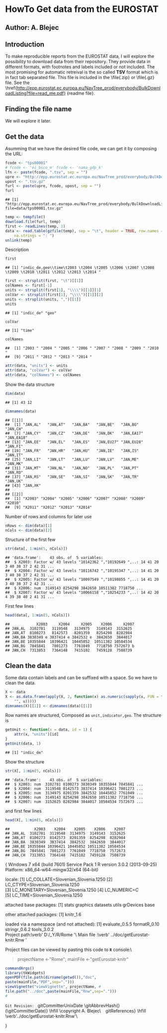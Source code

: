 

















# HowTo Get data from the EUROSTAT
## Author: A. Blejec


















## Introduction

To make reproducible reports from the EUROSTAT data, I will explore
the possibility to download data from their repository. They provide data in different formats, with footnotes and labels included or not included. The most promising for automatic retreival is the so called **TSV**  format which is in fact tab separated file. This file is included in the \file{.zip} or \file{.gz} file. See the \href{http://epp.eurostat.ec.europa.eu/NavTree_prod/everybody/BulkDownloadListing?file=read_me.pdf}
{readme file}.

## Finding the file name

We will explore it later.
## Get the data

Asumming that we have the desired file code, we can get it by composing the
URL:


```r
fcode <- "tps00001"
# fcode <- 'ei_bsco_m' fcode <- 'nama_gdp_k'
lfn <- paste(fcode, ".tsv", sep = "")
upre <- "http://epp.eurostat.ec.europa.eu/NavTree_prod/everybody/BulkDownloadListing?file=data/"
upost <- ".tsv.gz"
furl <- paste(upre, fcode, upost, sep = "")
furl
```

```
## [1] "http://epp.eurostat.ec.europa.eu/NavTree_prod/everybody/BulkDownloadListing?file=data/tps00001.tsv.gz"
```


```r
temp <- tempfile()
download.file(furl, temp)
first <- readLines(temp, 1)
data <- read.table(gzfile(temp), sep = "\t", header = TRUE, row.names = 1, 
    na.strings = ": ")
unlink(temp)
```

Description


```r
first
```

```
## [1] "indic_de,geo\\time\t2003 \t2004 \t2005 \t2006 \t2007 \t2008 \t2009 \t2010 \t2011 \t2012 \t2013 \t2014 "
```

```r
first <- strsplit(first, "\t")[[1]]
colNames <- first[-1]
units <- strsplit(first[1], "\\\\")[[1]][1]
colVar <- strsplit(first[1], "\\\\")[[1]][2]
units <- strsplit(units, ",")[[1]]
units
```

```
## [1] "indic_de" "geo"
```

```r
colVar
```

```
## [1] "time"
```

```r
colNames
```

```
##  [1] "2003 " "2004 " "2005 " "2006 " "2007 " "2008 " "2009 " "2010 "
##  [9] "2011 " "2012 " "2013 " "2014 "
```

```r
attr(data, "units") <- units
attr(data, "colVar") <- colVar
attr(data, "colNames") <- colNames
```
Show the data structure


```r
dim(data)
```

```
## [1] 43 12
```

```r
dimnames(data)
```

```
## [[1]]
##  [1] "JAN,AL"   "JAN,AT"   "JAN,BA"   "JAN,BE"   "JAN,BG"   "JAN,CH"  
##  [7] "JAN,CY"   "JAN,CZ"   "JAN,DE"   "JAN,DK"   "JAN,EA17" "JAN,EA18"
## [13] "JAN,EE"   "JAN,EL"   "JAN,ES"   "JAN,EU27" "JAN,EU28" "JAN,FI"  
## [19] "JAN,FR"   "JAN,HR"   "JAN,HU"   "JAN,IE"   "JAN,IS"   "JAN,IT"  
## [25] "JAN,LI"   "JAN,LT"   "JAN,LU"   "JAN,LV"   "JAN,ME"   "JAN,MK"  
## [31] "JAN,MT"   "JAN,NL"   "JAN,NO"   "JAN,PL"   "JAN,PT"   "JAN,RO"  
## [37] "JAN,RS"   "JAN,SE"   "JAN,SI"   "JAN,SK"   "JAN,TR"   "JAN,UK"  
## [43] "JAN,XK"  
## 
## [[2]]
##  [1] "X2003" "X2004" "X2005" "X2006" "X2007" "X2008" "X2009" "X2010"
##  [9] "X2011" "X2012" "X2013" "X2014"
```

Number of rows and columns for later use

```r
nRows <- dim(data)[1]
nCols <- dim(data)[2]
```


Structure of the first few

```r
str(data[, 1:min(5, nCols)])
```

```
## 'data.frame':	43 obs. of  5 variables:
##  $ X2003: Factor w/ 43 levels "10142362 ","10192649 ",..: 14 41 20 3 40 38 37 2 42 31 ...
##  $ X2004: Factor w/ 43 levels "10116742 ","10195347 ",..: 14 41 20 3 40 38 37 2 42 31 ...
##  $ X2005: Factor w/ 43 levels "10097549 ","10198855 ",..: 14 41 20 3 40 38 37 2 42 31 ...
##  $ X2006: num  3149143 8254298 3842650 10511382 7718750 ...
##  $ X2007: Factor w/ 43 levels "10066158 ","10254233 ",..: 14 42 20 4 39 38 40 2 41 31 ...
```

First few lines


```r
head(data[, 1:min(5, nCols)])
```

```
##            X2003     X2004     X2005    X2006     X2007
## JAN,AL  3102781   3119548   3134975   3149143  3152625 
## JAN,AT  8100273   8142573   8201359   8254298  8282984 
## JAN,BA 3830349 e 3837414 e 3842532 e  3842650  3844017 
## JAN,BE 10355844  10396421  10445852  10511382 10584534 
## JAN,BG  7845841   7801273   7761049   7718750 7572673 b
## JAN,CH  7313853   7364148   7415102   7459128  7508739
```
## Clean the data

Some data contain labels and can be suffixed with a space. So we have to clean the data.


```r
X <- data
X <- as.data.frame(apply(X, 2, function(x) as.numeric(sapply(x, FUN = function(u) gsub("[[:alpha:][:blank:]]", 
    "", u)))))
dimnames(X)[[1]] <- dimnames(data)[[1]]
```

Row names are structured, Composed as `unit,indicator,geo`.
The structure is


```r
getUnit <- function(x = data, id = 1) {
    attr(x, "units")[id]
}
getUnit(data, 1)
```

```
## [1] "indic_de"
```


Show the structure

```r
str(X[, 1:min(5, nCols)])
```

```
## 'data.frame':	43 obs. of  5 variables:
##  $ X2003: num  3102781 8100273 3830349 10355844 7845841 ...
##  $ X2004: num  3119548 8142573 3837414 10396421 7801273 ...
##  $ X2005: num  3134975 8201359 3842532 10445852 7761049 ...
##  $ X2006: num  3149143 8254298 3842650 10511382 7718750 ...
##  $ X2007: num  3152625 8282984 3844017 10584534 7572673 ...
```

and first few lines


```r
head(X[, 1:min(5, nCols)])
```

```
##           X2003    X2004    X2005    X2006    X2007
## JAN,AL  3102781  3119548  3134975  3149143  3152625
## JAN,AT  8100273  8142573  8201359  8254298  8282984
## JAN,BA  3830349  3837414  3842532  3842650  3844017
## JAN,BE 10355844 10396421 10445852 10511382 10584534
## JAN,BG  7845841  7801273  7761049  7718750  7572673
## JAN,CH  7313853  7364148  7415102  7459128  7508739
```
















{
Windows 7 x64 (build 7601) Service Pack 1 
R version 3.0.2 (2013-09-25)
Platform: x86_64-w64-mingw32/x64 (64-bit)

locale:
[1] LC_COLLATE=Slovenian_Slovenia.1250 
[2] LC_CTYPE=Slovenian_Slovenia.1250   
[3] LC_MONETARY=Slovenian_Slovenia.1250
[4] LC_NUMERIC=C                       
[5] LC_TIME=Slovenian_Slovenia.1250    

attached base packages:
[1] stats     graphics  datasets  utils     grDevices base     

other attached packages:
[1] knitr_1.6

loaded via a namespace (and not attached):
[1] evaluate_0.5.5 formatR_0.10   stringr_0.6.2  tools_3.0.2   
Project path:\verb' D:/_Y/R/Rome '\\
Main file :\verb' ../doc/getEurostat-knitr.Rnw '

Project files can be viewed by pasting this code to **`R`** console:\\
> projectName <-"Rome";  mainFile <-"getEurostat-knitr"


```r
commandArgs()
library(tkWidgets)
openPDF(file.path(dirname(getwd()),"doc",
paste(mainFile,"PDF",sep=".")))
viewVignette("viewVignette", projectName, #
file.path("../doc",paste(mainFile,"Rnw",sep=".")))
#
```



`Git Revision: ` gitCommitterUnixDate \gitAbbrevHash{} (\gitCommitterDate)} \hfill \copyright A. Blejec\\
` ` gitReferences} \hfill \verb'../doc/getEurostat-knitr.Rnw'\\

}





